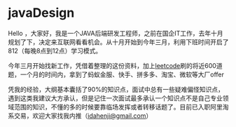 # javaDesign

  Hello ，大家好，我是一个JAVA后端研发工程师，之前在国企IT工作，去年十月规划了下，决定来互联网看看机会。从十月开始到今年三月，利用下班时间开启了812（每晚8点到12点）学习模式。
  
  今年三月开始找新工作，凭借着整理的这份资料，加上[leetcode](https://leetcode-cn.com/u/idasmilence/)刷的将近600道题，一个月的时间内，拿到了蚂蚁金服、快手、拼多多、淘宝、微软等大厂offer
  
  凭我的经验，大纲基本囊括了90%的知识点，面试中总有一些疑难偏怪知识点，遇到这类我建议大方承认，但是记住一次面试最多承认一个知识点不是自己专业领域范围的知识，不懂的多的时候要靠临场发挥或者转移话题了。目前已入职阿里淘系交易，欢迎大家找我内推（idahenji@gmail.com）

